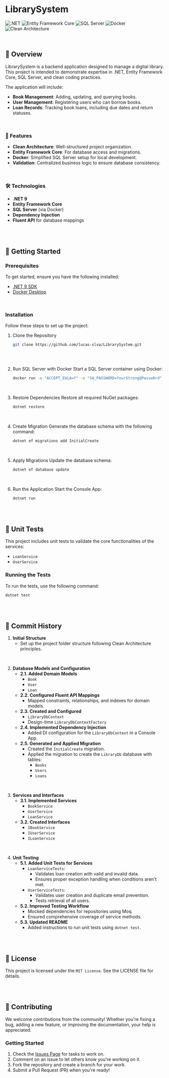 <a id="readme-top"></a>
# LibrarySystem
![.NET](https://img.shields.io/badge/.NET-9.0-blue?style=flat-square&logo=dotnet)
![Entity Framework Core](https://img.shields.io/badge/Entity%20Framework%20Core-9.0-00599C?style=flat-square&logo=nuget)
![SQL Server](https://img.shields.io/badge/SQL%20Server-Latest-red?style=flat-square&logo=microsoftsqlserver)
![Docker](https://img.shields.io/badge/Docker-Container-blue?style=flat-square&logo=docker)
![Clean Architecture](https://img.shields.io/badge/Clean%20Architecture-Pattern-brightgreen?style=flat-square)

&nbsp;

## 📖 Overview
LibrarySystem is a backend application designed to manage a digital library. This project is intended to demonstrate expertise in .NET, Entity Framework Core, SQL Server, and clean coding practices.

The application will include:
* **Book Management**: Adding, updating, and querying books.
* **User Management**: Registering users who can borrow books.
* **Loan Records**: Tracking book loans, including due dates and return statuses.

&nbsp;

### 🚀 Features

- **Clean Architecture**: Well-structured project organization.
- **Entity Framework Core**: For database access and migrations.
- **Docker**: Simplified SQL Server setup for local development.
- **Validation**: Centralized business logic to ensure database consistency.

&nbsp;

### 🛠️ Technologies

- **.NET 9**
- **Entity Framework Core**
- **SQL Server** (via Docker)
- **Dependency Injection**
- **Fluent API** for database mappings

<br><br>

## 🏁 Getting Started

### Prerequisites
To get started, ensure you have the following installed:

- [.NET 9 SDK](https://dotnet.microsoft.com/)
- [Docker Desktop](https://www.docker.com/products/docker-desktop)

&nbsp;

### Installation

Follow these steps to set up the project:

1. Clone the Repository
   ```bash
   git clone https://github.com/lucas-slva/LibrarySystem.git
  
&nbsp;

2. Run SQL Server with Docker Start a SQL Server container using Docker:
   ```bash
   docker run -e "ACCEPT_EULA=Y" -e "SA_PASSWORD=YourStrong@Passw0rd" -p 1433:1433 --name sqlserver -d mcr.microsoft.com/mssql/server:2022-latest

&nbsp;

3. Restore Dependencies Restore all required NuGet packages:
   ```bash
   dotnet restore

&nbsp;

4. Create Migration Generate the database schema with the following command:
   ```bash
   dotnet ef migrations add InitialCreate

&nbsp;

5. Apply Migrations Update the database schema:
   ```bash
   dotnet ef database update

&nbsp;

6. Run the Application Start the Console App:
   ```bash
   dotnet run

<br><br>

## 🧪 Unit Tests

This project includes unit tests to validate the core functionalities of the services:
- `LoanService`
- `UserService`

### Running the Tests
To run the tests, use the following command:
```bash
dotnet test
```
<br><br>

## 📜 Commit History

1. **Initial Structure**
   - Set up the project folder structure following Clean Architecture principles.

&nbsp;

2. **Database Models and Configuration**
   - **2.1. Added Domain Models**
     - `Book`
     - `User`
     - `Loan`
   - **2.2. Configured Fluent API Mappings**
     - Mapped constraints, relationships, and indexes for domain models.
   - **2.3. Created and Configured**
     - `LibraryDbContext`
     - Design-time `LibraryDbContextFactory`
   - **2.4. Implemented Dependency Injection**
     - Added DI configuration for the `LibraryDbContext` in a Console App.
   - **2.5. Generated and Applied Migration**
     - Created the `InitialCreate` migration.
     - Applied the migration to create the `LibraryDb` database with tables:
       - `Books`
       - `Users`
       - `Loans`
    
&nbsp;

3. **Services and Interfaces**
   - **3.1. Implemented Services**
     - `BookService`
     - `UserService`
     - `LoanService`
   - **3.2. Created Interfaces**
     - `IBookService`
     - `IUserService`
     - `ILoanService`

&nbsp;

4. **Unit Testing**
   - **5.1. Added Unit Tests for Services**
     - `LoanServiceTests`:
       - Validates loan creation with valid and invalid data.
       - Ensures proper exception handling when conditions aren't met.
     - `UserServiceTests`:
       - Validates user creation and duplicate email prevention.
       - Tests retrieval of all users.
   - **5.2. Improved Testing Workflow**
     - Mocked dependencies for repositories using Moq.
     - Ensured comprehensive coverage of service methods.
   - **5.3. Updated README**
     - Added instructions to run unit tests using `dotnet test`.
       
<br><br>

## 📜 License
This project is licensed under the `MIT License`. See the LICENSE file for details.

<br><br>

## 🤝 Contributing

We welcome contributions from the community! Whether you're fixing a bug, adding a new feature, or improving the documentation, your help is appreciated.

### Getting Started

1. Check the [Issues Page](../../issues/) for tasks to work on.
2. Comment on an issue to let others know you're working on it.
3. Fork the repository and create a branch for your work.
4. Submit a Pull Request (PR) when you're ready!

<br><br>
